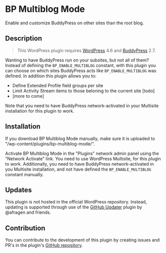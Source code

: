 # BP Multiblog Mode #

Enable and customize BuddyPress on other sites than the root blog.

## Description ##

> This WordPress plugin requires [WordPress](https://wordpress.org) 4.6 and [BuddyPress](https://buddypress.org) 2.7.

Wanting to have BuddyPress run on your subsites, but not all of them? Instead of defining the `BP_ENABLE_MULTIBLOG` constant, with this plugin you can choose on which sites BuddyPress acts like `BP_ENABLE_MULTIBLOG` was defined. In addition this plugin allows you to:

* Define Extended Profile field groups per site
* Limit Activity Stream items to those beloning to the current site [todo]
* [more to come]

Note that you need to have BuddyPress network-activated in your Multisite installation for this plugin to work.

## Installation ##

If you download BP Multiblog Mode manually, make sure it is uploaded to "/wp-content/plugins/bp-multiblog-mode/".

Activate BP Multiblog Mode in the "Plugins" network admin panel using the "Network Activate" link. You need to use WordPress Multisite, for this plugin to work. Additionally, you need to have BuddyPress network-activated in you Multisite installation, and not have defined the `BP_ENABLE_MULTIBLOG` constant manually.

## Updates ##

This plugin is not hosted in the official WordPress repository. Instead, updating is supported through use of the [GitHub Updater](https://github.com/afragen/github-updater/) plugin by @afragen and friends.

## Contribution ##

You can contribute to the development of this plugin by creating issues and PR's in the plugin's [GitHub repository](https://github.com/lmoffereins/bp-multiblog-mode/).

